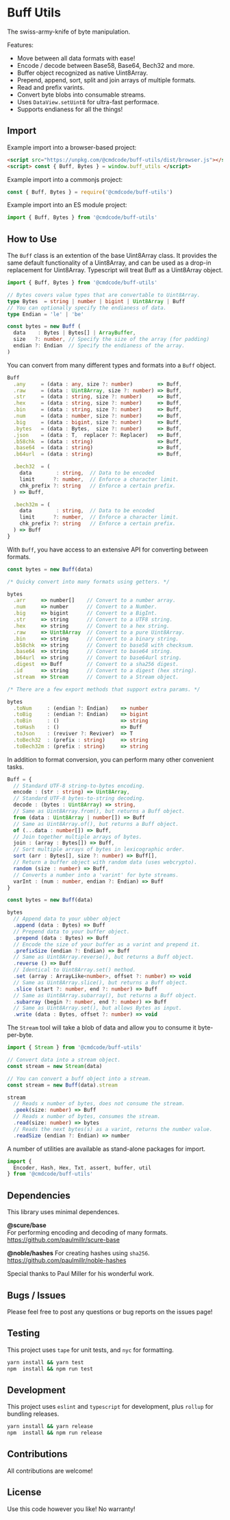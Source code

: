 # Buff Utils

The swiss-army-knife of byte manipulation.

Features:
 * Move between all data formats with ease!
 * Encode / decode between Base58, Base64, Bech32 and more.
 * Buffer object recognized as native Uint8Array.
 * Prepend, append, sort, split and join arrays of multiple formats.
 * Read and prefix varints.
 * Convert byte blobs into consumable streams.
 * Uses `DataView.setUint8` for ultra-fast performace.
 * Supports endianess for all the things!

## Import

Example import into a browser-based project:

```html
<script src="https://unpkg.com/@cmdcode/buff-utils/dist/browser.js"></script>
<script> const { Buff, Bytes } = window.buff_utils </script>
```

Example import into a commonjs project:

```ts
const { Buff, Bytes } = require('@cmdcode/buff-utils')
```

Example import into an ES module project:

```ts
import { Buff, Bytes } from '@cmdcode/buff-utils'
```

## How to Use

The `Buff` class is an extention of the base Uint8Array class. It provides the same default functionality of a Uint8Array, and can be used as a drop-in replacement for Uint8Array. Typescript will treat Buff as a Uint8Array object.

```ts
import { Buff, Bytes } from '@cmdcode/buff-utils'

// Bytes covers value types that are convertable to Uint8Array.
type Bytes  = string | number | bigint | Uint8Array | Buff
// You can optionally specify the endianess of data.
type Endian = 'le' | 'be'

const bytes = new Buff (
  data    : Bytes | Bytes[] | ArrayBuffer,  
  size   ?: number, // Specify the size of the array (for padding)
  endian ?: Endian  // Specify the endianess of the array.
)

```
You can convert from many different types and formats into a `Buff` object.

```ts
Buff
  .any     = (data : any, size ?: number)        => Buff,
  .raw     = (data : Uint8Array, size ?: number) => Buff,
  .str     = (data : string, size ?: number)     => Buff,
  .hex     = (data : string, size ?: number)     => Buff,
  .bin     = (data : string, size ?: number)     => Buff,
  .num     = (data : number, size ?: number)     => Buff,
  .big     = (data : bigint, size ?: number)     => Buff,
  .bytes   = (data : Bytes,  size ?: number)     => Buff,
  .json    = (data : T,  replacer ?: Replacer)   => Buff,
  .b58chk  = (data : string)                     => Buff,
  .base64  = (data : string)                     => Buff,
  .b64url  = (data : string)                     => Buff,

  .bech32  = (
    data        : string,  // Data to be encoded
    limit      ?: number,  // Enforce a character limit.
    chk_prefix ?: string   // Enforce a certain prefix.
  ) => Buff,

  .bech32m = (
    data        : string,  // Data to be encoded
    limit      ?: number,  // Enforce a character limit.
    chk_prefix ?: string   // Enforce a certain prefix.
  ) => Buff
}
```

With `Buff`, you have access to an extensive API for converting between formats.

```ts
const bytes = new Buff(data)

/* Quicky convert into many formats using getters. */

bytes
  .arr     => number[]    // Convert to a number array.
  .num     => number      // Convert to a Number.
  .big     => bigint      // Convert to a BigInt.
  .str     => string      // Convert to a UTF8 string.
  .hex     => string      // Convert to a hex string.
  .raw     => Uint8Array  // Convert to a pure Uint8Array.
  .bin     => string      // Convert to a binary string.
  .b58chk  => string      // Convert to base58 with checksum.
  .base64  => string      // Convert to base64 string.
  .b64url  => string      // Convert to base64url string.
  .digest  => Buff        // Convert to a sha256 digest.
  .id      => string      // Convert to a digest (hex string).
  .stream  => Stream      // Convert to a Stream object.

/* There are a few export methods that support extra params. */

bytes
  .toNum     : (endian ?: Endian)    => number
  .toBig     : (endian ?: Endian)    => bigint
  .toBin     : ()                    => string
  .toHash    : ()                    => Buff
  .toJson    : (reviver ?: Reviver)  => T
  .toBech32  : (prefix : string)     => string
  .toBech32m : (prefix : string)     => string
```

In addition to format conversion, you can perform many other convenient tasks.

```ts
Buff = {
  // Standard UTF-8 string-to-bytes encoding.
  encode : (str : string) => Uint8Array,
  // Standard UTF-8 bytes-to-string decoding.
  decode : (bytes : Uint8Array) => string,
  // Same as Uint8Array.from(), but returns a Buff object.
  from (data : Uint8Array | number[]) => Buff
  // Same as Uint8Array.of(), but returns a Buff object.
  of (...data : number[]) => Buff,
  // Join together multiple arrays of bytes.
  join : (array : Bytes[]) => Buff,
  // Sort multiple arrays of bytes in lexicographic order.
  sort (arr : Bytes[], size ?: number) => Buff[],
  // Return a buffer object with random data (uses webcrypto).
  random (size : number) => Buff,
  // Converts a number into a 'varint' for byte streams.
  varInt : (num : number, endian ?: Endian) => Buff
}

const bytes = new Buff(data)

bytes
  // Append data to your ubber object
  .append (data : Bytes) => Buff
  // Prepend data to your buffer object.
  .prepend (data : Bytes) => Buff
  // Encode the size of your buffer as a varint and prepend it.
  .prefixSize (endian ?: Endian) => Buff
  // Same as Uint8Array.reverse(), but returns a Buff object.
  .reverse () => Buff
  // Identical to Uint8Array.set() method.
  .set (array : ArrayLike<number>, offset ?: number) => void
  // Same as Uint8Array.slice(), but returns a Buff object.
  .slice (start ?: number, end ?: number) => Buff
  // Same as Uint8Array.subarray(), but returns a Buff object.
  .subarray (begin ?: number, end ?: number) => Buff
  // Same as Uint8Array.set(), but allows Bytes as input.
  .write (data : Bytes, offset ?: number) => void
```

The `Stream` tool will take a blob of data and allow you to consume it byte-per-byte.

```ts
import { Stream } from '@cmdcode/buff-utils'

// Convert data into a stream object.
const stream = new Stream(data)

// You can convert a buff object into a stream.
const stream = new Buff(data).stream

stream
  // Reads x number of bytes, does not consume the stream.
  .peek(size: number) => Buff
  // Reads x number of bytes, consumes the stream.
  .read(size: number) => bytes
  // Reads the next bytes(s) as a varint, returns the number value.
  .readSize (endian ?: Endian) => number
```

A number of utilities are available as stand-alone packages for import.

```ts
import {
  Encoder, Hash, Hex, Txt, assert, buffer, util
} from '@cmdcode/buff-utils'
```

## Dependencies

This library uses minimal dependences.

**@scure/base**  
For performing encoding and decoding of many formats.  
https://github.com/paulmillr/scure-base

**@noble/hashes**
For creating hashes using `sha256`.  
https://github.com/paulmillr/noble-hashes

Special thanks to Paul Miller for his wonderful work.

## Bugs / Issues

Please feel free to post any questions or bug reports on the issues page!

## Testing

This project uses `tape` for unit tests, and `nyc` for formatting.

```bash
yarn install && yarn test
npm  install && npm run test
```

## Development

This project uses `eslint` and `typescript` for development, plus `rollup` for bundling releases.

```bash
yarn install && yarn release
npm  install && npm run release
```

## Contributions

All contributions are welcome!

## License

Use this code however you like! No warranty!
